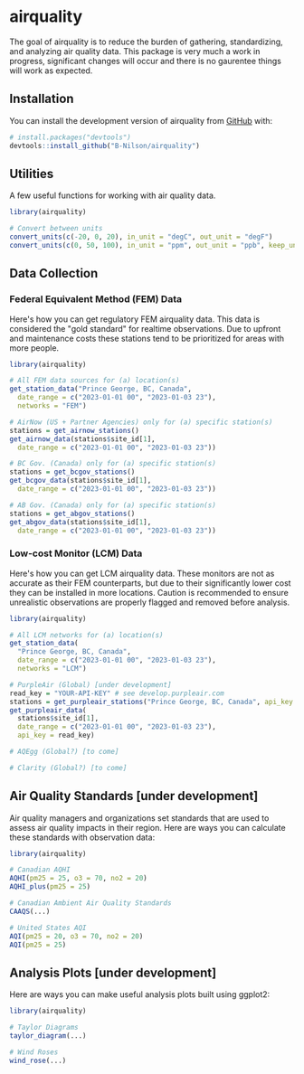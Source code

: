 
# airquality

<!-- badges: start -->
<!-- badges: end -->

The goal of airquality is to reduce the burden of gathering, standardizing, and analyzing air quality data. This package is very much a work in progress, significant changes will occur and there is no gaurentee things will work as expected. 

## Installation

You can install the development version of airquality from [GitHub](https://github.com/) with:

``` r
# install.packages("devtools")
devtools::install_github("B-Nilson/airquality")
```

## Utilities 

A few useful functions for working with air quality data.

``` r 
library(airquality)

# Convert between units
convert_units(c(-20, 0, 20), in_unit = "degC", out_unit = "degF")
convert_units(c(0, 50, 100), in_unit = "ppm", out_unit = "ppb", keep_units = FALSE)

```

## Data Collection

### Federal Equivalent Method (FEM) Data
Here's how you can get regulatory FEM airquality data. This data is considered the "gold standard" for realtime observations. Due to upfront and maintenance costs these stations tend to be prioritized for areas with more people.

``` r
library(airquality)

# All FEM data sources for (a) location(s)
get_station_data("Prince George, BC, Canada",
  date_range = c("2023-01-01 00", "2023-01-03 23"),
  networks = "FEM")

# AirNow (US + Partner Agencies) only for (a) specific station(s)
stations = get_airnow_stations()
get_airnow_data(stations$site_id[1],
  date_range = c("2023-01-01 00", "2023-01-03 23"))

# BC Gov. (Canada) only for (a) specific station(s)
stations = get_bcgov_stations()
get_bcgov_data(stations$site_id[1],
  date_range = c("2023-01-01 00", "2023-01-03 23"))

# AB Gov. (Canada) only for (a) specific station(s) 
stations = get_abgov_stations()
get_abgov_data(stations$site_id[1],
  date_range = c("2023-01-01 00", "2023-01-03 23"))

```

### Low-cost Monitor (LCM) Data
Here's how you can get LCM airquality data. These monitors are not as accurate as their FEM counterparts, but due to their significantly lower cost they can be installed in more locations. Caution is recommended to ensure unrealistic observations are properly flagged and removed before analysis.

``` r
library(airquality)

# All LCM networks for (a) location(s)
get_station_data(
  "Prince George, BC, Canada",
  date_range = c("2023-01-01 00", "2023-01-03 23"),
  networks = "LCM")

# PurpleAir (Global) [under development]
read_key = "YOUR-API-KEY" # see develop.purpleair.com
stations = get_purpleair_stations("Prince George, BC, Canada", api_key = read_key)
get_purpleair_data(
  stations$site_id[1],
  date_range = c("2023-01-01 00", "2023-01-03 23"),
  api_key = read_key)

# AQEgg (Global?) [to come]

# Clarity (Global?) [to come]

```

## Air Quality Standards [under development]

Air quality managers and organizations set standards that are used to assess air quality impacts in their region. Here are ways you can calculate these standards with observation data:

```r
library(airquality)

# Canadian AQHI
AQHI(pm25 = 25, o3 = 70, no2 = 20)
AQHI_plus(pm25 = 25)

# Canadian Ambient Air Quality Standards 
CAAQS(...)

# United States AQI
AQI(pm25 = 20, o3 = 70, no2 = 20)
AQI(pm25 = 25)

```

## Analysis Plots [under development]

Here are ways you can make useful analysis plots built using ggplot2:

```r
library(airquality)

# Taylor Diagrams
taylor_diagram(...)

# Wind Roses
wind_rose(...)

```

